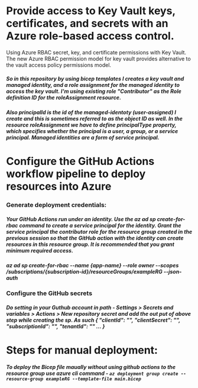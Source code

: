 # Provide access to Key Vault keys, certificates, and secrets with an Azure role-based access control.
 Using Azure RBAC secret, key, and certificate permissions with Key Vault. The new Azure RBAC permission model for key vault provides alternative to the vault access policy permissions model.

##### So in this repository by using bicep templates I creates a key vault and managed identity, and a role assignment for the managed identity to access the key vault. I'm using existing role "Contributor" as the Role definition ID for the roleAssignment resource. 
##### Also principalId is the id of the managed-identoty (user-assigned) I create and this is sometimes referred to as the object ID as well. In the resource roleAssignment we have to define principalType property, which specifies whether the principal is a user, a group, or a service principal. Managed identities are a form of service principal.<br />



# Configure the GitHub Actions workflow pipeline to deploy resources into Azure
### Generate deployment credentials:    
##### Your GitHub Actions run under an identity. Use the az ad sp create-for-rbac command to create a service principal for the identity. Grant the service principal the contributor role for the resource group created in the previous session so that the GitHub action with the identity can create resources in this resource group. It is recommended that you grant minimum required access.
##### az ad sp create-for-rbac --name {app-name} --role owner --scopes /subscriptions/{subscription-id}/resourceGroups/exampleRG --json-auth

### Configure the GitHub secrets
##### Do setting in your Guthub account in path - Settings > Secrets and variables > Actions > New repository secret and add the out put of above step while creating the sp. As such { "clientId": "<GUID>",  "clientSecret": "<GUID>", "subscriptionId": "<GUID>", "tenantId": "<GUID>" ... }


#  Steps for manual deployment:
##### To  deploy the Bicep file maually without using github actions to the resource group use azure cli command - `az deployment group create --resource-group exampleRG --template-file main.bicep`






